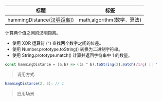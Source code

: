 |  标题   | 标签  |
|  ----  | ----  |
| hammingDistance([汉明距离](https://baike.baidu.com/item/%E6%B1%89%E6%98%8E%E8%B7%9D%E7%A6%BB/475174)]) | math,algorithm(数学，算法) |

计算两个值之间的汉明距离。

* 使用 XOR 运算符 (^) 查找两个数字之间的位差。
* 使用 Number.prototype.toString() 转换为二进制字符串。
* 使用 String.prototype.match() 计算并返回字符串中 1 的数量。

```js
const hammingDistance = (a,b) => ((a ^ b).toString(2).match(/1/g) || '').length;
```

> 调用方式:

```js
hammingDistance(2, 3); // 1
```


> 应用场景

















